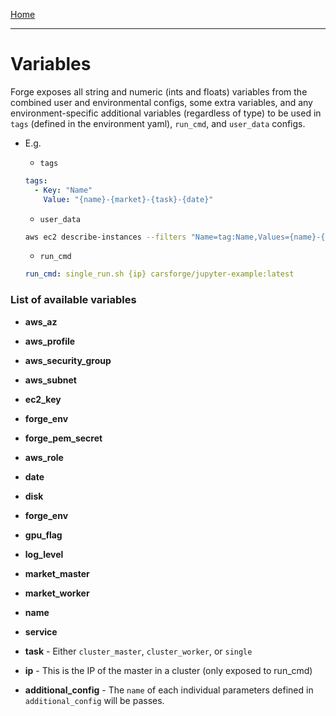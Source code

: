 [Home](index.md)

---

# Variables

Forge exposes all string and numeric (ints and floats) variables from the combined user and environmental configs, some extra variables, and any environment-specific additional variables (regardless of type) to be used in `tags` (defined in the environment yaml), `run_cmd`, and `user_data` configs.

- E.g.
  - `tags`

  ```yaml
  tags:
    - Key: "Name"
      Value: "{name}-{market}-{task}-{date}"
  ```

  - `user_data`

  ```bash
  aws ec2 describe-instances --filters "Name=tag:Name,Values={name}-{market_master}-{service}-master-{date}"
  ```

  - `run_cmd`

  ```yaml
  run_cmd: single_run.sh {ip} carsforge/jupyter-example:latest
  ```

### List of available variables

- **aws_az**
- **aws_profile**
- **aws_security_group**
- **aws_subnet**
- **ec2_key**
- **forge_env**
- **forge_pem_secret**
- **aws_role**
- **date**
- **disk**
- **forge_env**
- **gpu_flag**
- **log_level**
- **market_master**
- **market_worker**
- **name**
- **service**
- **task** - Either `cluster_master`, `cluster_worker`, or `single`
- **ip** - This is the IP of the master in a cluster (only exposed to run_cmd)

- **additional_config** - The `name` of each individual parameters defined in `additional_config` will be passes.
